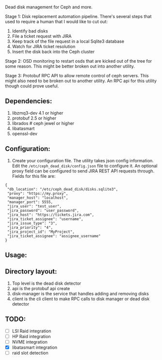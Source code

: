 Dead disk management for Ceph and more.

Stage 1: Disk replacement automation pipeline. There's several steps that used to require a human that I would like to cut out:
1. Identify bad disks
2. File a ticket request with JIRA
3. Keep track of the file request in a local Sqlite3 database
4. Watch for JIRA ticket resolution
5. Insert the disk back into the Ceph cluster

Stage 2: OSD monitoring to restart osds that are kicked out of the tree for some reason.  This might be better broken out into another utility.

Stage 3: Protobuf RPC API to allow remote control of ceph servers.  This might
also need to be broken out to another utility.  An RPC api for this utility
though could prove useful.

## Dependencies:
1. libzmq3-dev  4.1 or higher
2. protobuf  2.5 or higher
3. librados  # ceph jewel or higher
4. libatasmart
5. openssl-dev

## Configuration:
1. Create your configuration file.  The utility takes json config
information.  Edit the `/etc/ceph_dead_disk/config.json` file to configure it.
An optional proxy field can be configured to send JIRA REST API requests through.
Fields for this file are:
```
{
 "db_location": "/etc/ceph_dead_disk/disks.sqlite3",
 "proxy": "https://my.proxy",
 "manager_host": "localhost",
 "manager_port": 5555,
 "jira_user": "test_user",
 "jira_password": "user_password",
 "jira_host": "https://tickets.jira.com",
 "jira_ticket_assignee": "username",
 "jira_issue_type": "3",
 "jira_priority": "4",
 "jira_project_id": "MyProject",
 "jira_ticket_assignee": "assignee_username"
}
```

## Usage:

## Directory layout:
1. Top level is the dead disk detector
2. api is the protobuf api create
3. disk-manager is the service that handles adding and removing disks
4. client is the cli client to make RPC calls to disk manager or dead disk detector

## TODO:
- [ ] LSI Raid integration
- [ ] HP Raid integration
- [ ] NVME integration
- [x] libatasmart integration
- [ ] raid slot detection
